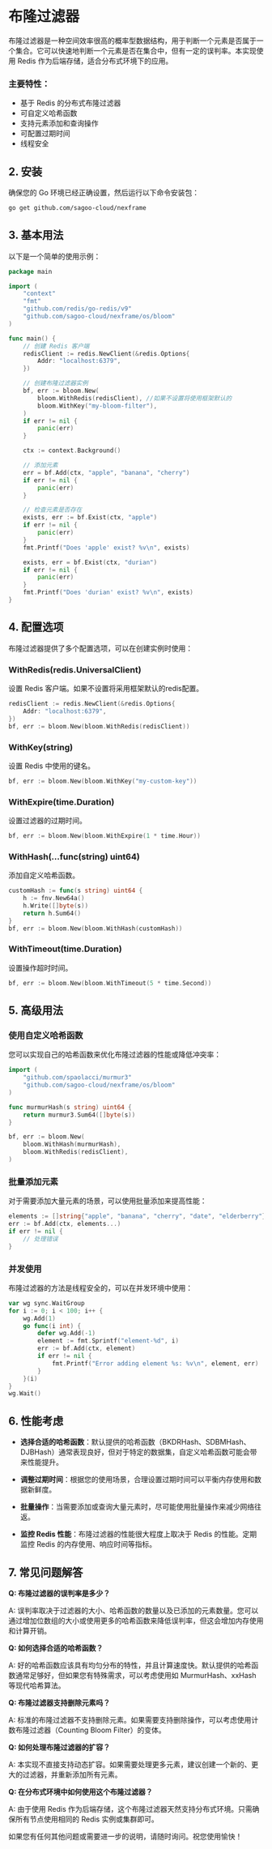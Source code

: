 # 布隆过滤器

布隆过滤器是一种空间效率很高的概率型数据结构，用于判断一个元素是否属于一个集合。它可以快速地判断一个元素是否在集合中，但有一定的误判率。本实现使用 Redis 作为后端存储，适合分布式环境下的应用。

### 主要特性：

- 基于 Redis 的分布式布隆过滤器
- 可自定义哈希函数
- 支持元素添加和查询操作
- 可配置过期时间
- 线程安全

## 2. 安装

确保您的 Go 环境已经正确设置，然后运行以下命令安装包：

```bash
go get github.com/sagoo-cloud/nexframe
```

## 3. 基本用法

以下是一个简单的使用示例：

```go
package main

import (
	"context"
	"fmt"
	"github.com/redis/go-redis/v9"
	"github.com/sagoo-cloud/nexframe/os/bloom"
)

func main() {
	// 创建 Redis 客户端
	redisClient := redis.NewClient(&redis.Options{
		Addr: "localhost:6379",
	})

	// 创建布隆过滤器实例
	bf, err := bloom.New(
		bloom.WithRedis(redisClient), //如果不设置将使用框架默认的
		bloom.WithKey("my-bloom-filter"),
	)
	if err != nil {
		panic(err)
	}

	ctx := context.Background()

	// 添加元素
	err = bf.Add(ctx, "apple", "banana", "cherry")
	if err != nil {
		panic(err)
	}

	// 检查元素是否存在
	exists, err := bf.Exist(ctx, "apple")
	if err != nil {
		panic(err)
	}
	fmt.Printf("Does 'apple' exist? %v\n", exists)

	exists, err = bf.Exist(ctx, "durian")
	if err != nil {
		panic(err)
	}
	fmt.Printf("Does 'durian' exist? %v\n", exists)
}
```

## 4. 配置选项

布隆过滤器提供了多个配置选项，可以在创建实例时使用：

### WithRedis(redis.UniversalClient)

设置 Redis 客户端。如果不设置将采用框架默认的redis配置。

```go
redisClient := redis.NewClient(&redis.Options{
	Addr: "localhost:6379",
})
bf, err := bloom.New(bloom.WithRedis(redisClient))
```

### WithKey(string)

设置 Redis 中使用的键名。

```go
bf, err := bloom.New(bloom.WithKey("my-custom-key"))
```

### WithExpire(time.Duration)

设置过滤器的过期时间。

```go
bf, err := bloom.New(bloom.WithExpire(1 * time.Hour))
```

### WithHash(...func(string) uint64)

添加自定义哈希函数。

```go
customHash := func(s string) uint64 {
	h := fnv.New64a()
	h.Write([]byte(s))
	return h.Sum64()
}
bf, err := bloom.New(bloom.WithHash(customHash))
```

### WithTimeout(time.Duration)

设置操作超时时间。

```go
bf, err := bloom.New(bloom.WithTimeout(5 * time.Second))
```

## 5. 高级用法

### 使用自定义哈希函数

您可以实现自己的哈希函数来优化布隆过滤器的性能或降低冲突率：

```go
import (
	"github.com/spaolacci/murmur3"
	"github.com/sagoo-cloud/nexframe/os/bloom"
)

func murmurHash(s string) uint64 {
	return murmur3.Sum64([]byte(s))
}

bf, err := bloom.New(
	bloom.WithHash(murmurHash),
	bloom.WithRedis(redisClient),
)
```

### 批量添加元素

对于需要添加大量元素的场景，可以使用批量添加来提高性能：

```go
elements := []string{"apple", "banana", "cherry", "date", "elderberry"}
err := bf.Add(ctx, elements...)
if err != nil {
	// 处理错误
}
```

### 并发使用

布隆过滤器的方法是线程安全的，可以在并发环境中使用：

```go
var wg sync.WaitGroup
for i := 0; i < 100; i++ {
	wg.Add(1)
	go func(i int) {
		defer wg.Add(-1)
		element := fmt.Sprintf("element-%d", i)
		err := bf.Add(ctx, element)
		if err != nil {
			fmt.Printf("Error adding element %s: %v\n", element, err)
		}
	}(i)
}
wg.Wait()
```

## 6. 性能考虑

- **选择合适的哈希函数**：默认提供的哈希函数（BKDRHash、SDBMHash、DJBHash）通常表现良好，但对于特定的数据集，自定义哈希函数可能会带来性能提升。

- **调整过期时间**：根据您的使用场景，合理设置过期时间可以平衡内存使用和数据新鲜度。

- **批量操作**：当需要添加或查询大量元素时，尽可能使用批量操作来减少网络往返。

- **监控 Redis 性能**：布隆过滤器的性能很大程度上取决于 Redis 的性能。定期监控 Redis 的内存使用、响应时间等指标。

## 7. 常见问题解答

**Q: 布隆过滤器的误判率是多少？**

A: 误判率取决于过滤器的大小、哈希函数的数量以及已添加的元素数量。您可以通过增加位数组的大小或使用更多的哈希函数来降低误判率，但这会增加内存使用和计算开销。

**Q: 如何选择合适的哈希函数？**

A: 好的哈希函数应该具有均匀分布的特性，并且计算速度快。默认提供的哈希函数通常足够好，但如果您有特殊需求，可以考虑使用如 MurmurHash、xxHash 等现代哈希算法。

**Q: 布隆过滤器支持删除元素吗？**

A: 标准的布隆过滤器不支持删除元素。如果需要支持删除操作，可以考虑使用计数布隆过滤器（Counting Bloom Filter）的变体。

**Q: 如何处理布隆过滤器的扩容？**

A: 本实现不直接支持动态扩容。如果需要处理更多元素，建议创建一个新的、更大的过滤器，并重新添加所有元素。

**Q: 在分布式环境中如何使用这个布隆过滤器？**

A: 由于使用 Redis 作为后端存储，这个布隆过滤器天然支持分布式环境。只需确保所有节点使用相同的 Redis 实例或集群即可。

如果您有任何其他问题或需要进一步的说明，请随时询问。祝您使用愉快！